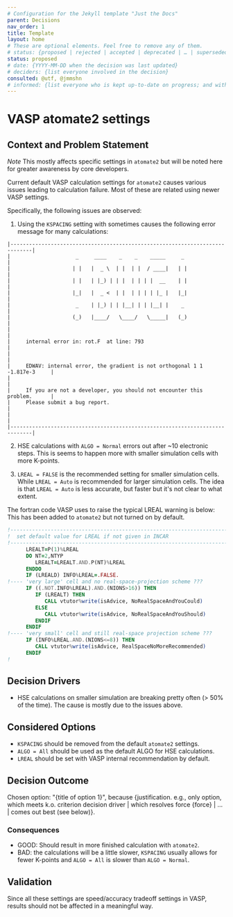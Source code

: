 ```yaml
---
# Configuration for the Jekyll template "Just the Docs"
parent: Decisions
nav_order: 1
title: Template
layout: home
# These are optional elements. Feel free to remove any of them.
# status: {proposed | rejected | accepted | deprecated | … | superseded by [ADR-0005](0005-example.md)}
status: proposed
# date: {YYYY-MM-DD when the decision was last updated}
# deciders: {list everyone involved in the decision}
consulted: @utf, @jmmshn
# informed: {list everyone who is kept up-to-date on progress; and with whom there is a one-way communication}
---
```

<!-- we need to disable MD025, because we use the different heading "ADR Template" in the homepage (see above) than it is foreseen in the template -->
<!-- markdownlint-disable-next-line MD025 -->
# VASP atomate2 settings

## Context and Problem Statement

*Note* This mostly affects specific settings in `atomate2` but will be noted here for greater awareness by core developers.

Current default VASP calculation settings for `atomate2` causes various issues
leading to calculation failure.  Most of these are related using newer VASP settings.

Specifically, the following issues are observed:

1. Using the `KSPACING` setting with sometimes causes the following error message for many calculations:

```
|-----------------------------------------------------------------------------|
|                     _     ____    _    _    _____     _                     |
|                    | |   |  _ \  | |  | |  / ____|   | |                    |
|                    | |   | |_) | | |  | | | |  __    | |                    |
|                    |_|   |  _ <  | |  | | | | |_ |   |_|                    |
|                     _    | |_) | | |__| | | |__| |    _                     |
|                    (_)   |____/   \____/   \_____|   (_)                    |
|                                                                             |
|     internal error in: rot.F  at line: 793                                  |
|                                                                             |
|     EDWAV: internal error, the gradient is not orthogonal 1 1 -1.817e-3     |
|                                                                             |
|     If you are not a developer, you should not encounter this problem.      |
|     Please submit a bug report.                                             |
|                                                                             |
|-----------------------------------------------------------------------------|
```

2. HSE calculations with `ALGO = Normal` errors out after ~10 electronic steps.
This is seems to happen more with smaller simulation cells with more K-points.

3. `LREAL = FALSE` is the recommended setting for smaller simulation cells.
While `LREAL = Auto` is recommended for larger simulation cells.  The idea is
that `LREAL = Auto` is less accurate, but faster but it's not clear to what extent.

The fortran code VASP uses to raise the typical LREAL warning is below:
This has been added to `atomate2` but not turned on by default.

```fortran
!-----------------------------------------------------------------------
!  set default value for LREAL if not given in INCAR
!-----------------------------------------------------------------------
      LREALT=P(1)%LREAL
      DO NT=2,NTYP
         LREALT=LREALT.AND.P(NT)%LREAL
      ENDDO
      IF (LREALD) INFO%LREAL=.FALSE.
!---- 'very large' cell and no real-space-projection scheme ???
      IF ((.NOT.INFO%LREAL).AND.(NIONS>16)) THEN
         IF (LREALT) THEN
            CALL vtutor%write(isAdvice, NoRealSpaceAndYouCould)
         ELSE
            CALL vtutor%write(isAdvice, NoRealSpaceAndYouShould)
         ENDIF
      ENDIF
!---- 'very small' cell and still real-space projection scheme ???
      IF (INFO%LREAL.AND.(NIONS<=8)) THEN
         CALL vtutor%write(isAdvice, RealSpaceNoMoreRecommended)
      ENDIF
!
```

<!-- This is an optional element. Feel free to remove. -->
## Decision Drivers

* HSE calculations on smaller simulation are breaking pretty often (> 50% of the time).
The cause is mostly due to the issues above.

## Considered Options

* `KSPACING` should be removed from the default `atomate2` settings.
* `ALGO = All` should be used as the default ALGO for HSE calculations.
* `LREAL` should be set with VASP internal recommendation by default.

## Decision Outcome

Chosen option: "{title of option 1}", because
{justification. e.g., only option, which meets k.o. criterion decision driver | which resolves force {force} | … | comes out best (see below)}.

<!-- This is an optional element. Feel free to remove. -->
### Consequences

* GOOD: Should result in more finished calculation with `atomate2`.
* BAD: the calculations will be a little slower, `KSPACING` usually allows for fewer K-points and `ALGO = All` is slower than `ALGO = Normal`.

<!-- This is an optional element. Feel free to remove. -->
## Validation

Since all these settings are speed/accuracy tradeoff settings in VASP, results should not be affected in a meaningful way.


